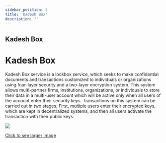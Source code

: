 ```yaml
---
sidebar_position: 3
title: 'Kadesh Box'
description: ""
---
```

## Kadesh Box
<h1>Kadesh Box</h1>

Kadesh Box service is a lockbox service, which seeks to make confidential documents and transactions customized to individuals or organizations using four-layer security and a two-layer encryption system. This system allows multi-partner firms, institutions, organizations, or individuals to store their data in a multi-user account which will be active only when all users of the account enter their security keys. Transactions on this system can be carried out in two stages; First, multiple users enter their encrypted keys, which are kept in decentralized systems, and then all users activate the transaction with their public keys.

<!-- <p class="top-img"><img src="https://docs.kadeshchain.com/img/kadesh/kadeshbox.svg" /></p> -->

<p class="graph-img"><a class="image-description" target="_blank" href="https://docs.kadeshchain.com/img/kadesh/kadeshbox.svg">
<img src="https://docs.kadeshchain.com/img/kadesh/kadeshbox.svg" />
<p>Click to see larger image</p>
    </a></p>